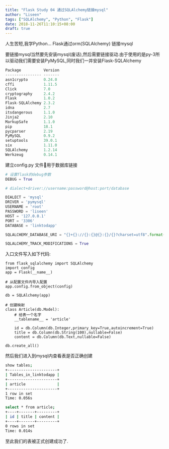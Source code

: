 ```yaml
---
title: "Flask Study 04 通过SQLAlchemy链接mysql"
author: "Liseen"
tags: ["SQLAlchemy", "Python", "Flask"]
date: 2018-11-26T11:10:15+08:00
draft: true
---
```


人生苦短,我学Python... Flask通过orm(SQLAlchemy) 链接mysql

<!--more-->

要链接mysql当然要先安装mysql(废话),然后需要链接驱动.由于使用的是py-3所以驱动我们需要安装PyMySQL,同时我们一并安装Flask-SQLAlchemy

```python
Package          Version
---------------- -------
asn1crypto       0.24.0
cffi             1.11.5
Click            7.0
cryptography     2.4.2
Flask            1.0.2
Flask-SQLAlchemy 2.3.2
idna             2.7
itsdangerous     1.1.0
Jinja2           2.10
MarkupSafe       1.1.0
pip              18.1
pycparser        2.19
PyMySQL          0.9.2
setuptools       39.0.1
six              1.11.0
SQLAlchemy       1.2.14
Werkzeug         0.14.1
```

建立config.py 文件用于数据库链接

```python
# 设置flask的debug参数
DEBUG = True

# dialect+driver://username:password@host:port/database

DIALECT = 'mysql'
DRIVER = 'pymysql'
USERNAME = 'root'
PASSWORD = 'liseen'
HOST = '127.0.0.1'
PORT = '3306'
DATABASE = 'linktodapp'

SQLALCHEMY_DATABASE_URI = "{}+{}://{}:{}@{}:{}/{}?charset=utf8".format(DIALECT,DRIVER,USERNAME,PASSWORD,HOST,PORT,DATABASE)

SQLALCHEMY_TRACK_MODIFICATIONS = True

```

入口文件写入如下代码:

```pyton
from flask_sqlalchemy import SQLAlchemy
import config
app = Flask(__name__)

# 从配置文件内导入配置
app.config.from_object(config)

db = SQLAlchemy(app)

# 创建映射
class Article(db.Model):
    # 给表一个名字
    __tablename__ = 'article'

    id = db.Column(db.Integer,primary_key=True,autoincrement=True)
    title = db.Column(db.String(100),nullable=False)
    content = db.Column(db.Text,nullable=False)

db.create_all()
```

然后我们进入到mysql内查看表是否正确创建

```bash
show tables;
+----------------------+
| Tables_in_linktodapp |
+----------------------+
| article              |
+----------------------+
1 row in set
Time: 0.056s

select * from article;
+----+-------+---------+
| id | title | content |
+----+-------+---------+
0 rows in set
Time: 0.014s
```

至此我们的表被正式创建成功了.